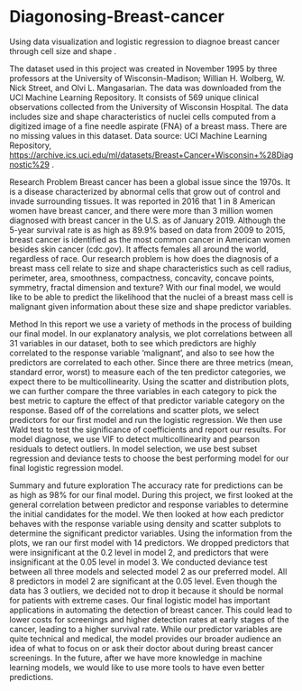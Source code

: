 # Diagonosing-Breast-cancer

Using data visualization and logistic regression to diagnoe breast cancer through cell size and shape .

The dataset used in this project was created in November 1995 by three professors at the University of Wisconsin-Madison; Willian H. Wolberg, W. Nick Street, and Olvi L. Mangasarian. The data was downloaded from the UCI Machine Learning Repository. It consists of 569 unique clinical observations collected from the University of Wisconsin Hospital. The data includes size and shape characteristics of nuclei cells computed from a digitized image of a fine needle aspirate (FNA) of a breast mass. There are no missing values in this dataset.  Data source: UCI Machine Learning Repository, https://archive.ics.uci.edu/ml/datasets/Breast+Cancer+Wisconsin+%28Diagnostic%29 .

Research Problem
Breast cancer has been a global issue since the 1970s. It is a disease characterized by abnormal cells that grow out of control and invade surrounding tissues. It was reported in 2016 that 1 in 8 American women have breast cancer, and there were more than 3 million women diagnosed with breast cancer in the U.S. as of January 2019. Although the 5-year survival rate is as high as 89.9% based on data from 2009 to 2015, breast cancer is identified as the most common cancer in American women besides skin cancer (cdc.gov). It affects females all around the world, regardless of race.
Our research problem is  how does the diagnosis of a breast mass cell relate to size and shape characteristics such as cell radius, perimeter, area, smoothness, compactness, concavity, concave points, symmetry, fractal dimension and texture?  With our final model, we would like to be able to predict the likelihood that the nuclei of a breast mass cell is malignant given information about these size and shape predictor variables.

Method
In this report we use a variety of methods in the process of building our final model. In our explanatory analysis, we plot correlations between all 31 variables in our dataset, both to see which predictors are highly correlated to the response variable ‘malignant’, and also to see how the predictors are correlated to each other. Since there are three metrics (mean, standard error, worst) to measure each of the ten predictor categories, we expect there to be multicollinearity. Using the scatter and distribution plots, we can further compare the three variables in each category to pick the best metric to capture the effect of that predictor variable category on the response. Based off of the correlations and scatter plots, we select predictors for our first model and run the logistic regression. We then use Wald test to test the significance of coefficients and report our results. For model diagnose, we use VIF to detect multicollinearity and pearson residuals to detect outliers. In model selection, we use best subset regression and deviance tests to choose the best performing model for our final logistic regression model.

Summary and future exploration
The accuracy rate for predictions can be as high as 98% for our final model. During this project, we first looked at the general correlation between predictor and response variables to determine the initial candidates for the model. We then looked at how each predictor behaves with the response variable using density and scatter subplots to determine the significant predictor variables. Using the information from the plots, we ran our first model with 14 predictors. We dropped predictors that were insignificant at the 0.2 level in model 2, and predictors that were insignificant at the 0.05 level in model 3. We conducted deviance test between all three models and selected model 2 as our preferred model. All 8 predictors in model 2 are significant at the
0.05 level. Even though the data has 3 outliers, we decided not to drop it because it should be normal for patients with extreme cases.
Our final logistic model has important applications in automating the detection of breast cancer. This could lead to lower costs for screenings and higher detection rates at early stages of the cancer, leading to a higher survival rate. While our predictor variables are quite technical and medical, the model provides our broader audience an idea of what to focus on or ask their doctor about during breast cancer screenings.  In the future, after we have more knowledge in machine learning models, we would like to use more tools to have even better predictions.

